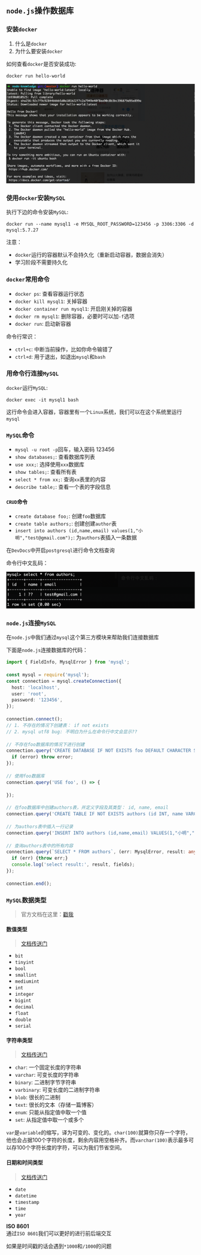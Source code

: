 ## `node.js`操作数据库
### 安装`docker`
1. 什么是`docker`
2. 为什么要安装`docker`

如何查看`docker`是否安装成功:  
```shell script
docker run hello-world
```
![](https://raw.githubusercontent.com/wangkaiwd/drawing-bed/master/docker-install-hello-world.png)

### 使用`docker`安装`MySQL` 
执行下边的命令安装`MySQL`:
```shell script
docker run --name mysql1 -e MYSQL_ROOT_PASSWORD=123456 -p 3306:3306 -d mysql:5.7.27
```

注意：
* `docker`运行的容器默认不会持久化（重新启动容器，数据会消失）
* 学习阶段不需要持久化

### `docker`常用命令
* `docker ps`: 查看容器运行状态
* `docker kill mysql1`: 关掉容器
* `docker container run mysql1`: 开启刚关掉的容器
* `docker rm mysql1`: 删除容器，必要时可以加`-f`选项
*  `docker run`: 启动新容器

命令行常识： 
* `ctrl+c`: 中断当前操作，比如你命令输错了
* `ctrl+d`: 用于退出，如退出`mysql`和`bash`
### 用命令行连接`MySQL`

`docker`运行`MySQL`:  
```shell script
docker exec -it mysql1 bash
```
这行命令会进入容器，容器里有一个`Linux`系统，我们可以在这个系统里运行`mysql`

### `MySQL`命令
* `mysql -u root -p`回车，输入密码 123456
* `show databases;`: 查看数据库列表
* `use xxx;`: 选择使用`xxx`数据库
* `show tables;`: 查看所有表
* `select * from xx;`: 查询`xx`表里的内容
* `describe table;`: 查看一个表的字段信息 

#### `CRUD`命令

*  `create database foo;`: 创建`foo`数据库
* `create table authors;`: 创建创建`author`表
* `insert into authors (id,name,email) values(1,"小明","test@gmail.com");`: 为`authors`表插入一条数据

在`DevDocs`中开启`postgresql`进行命令文档查询

命令行中文乱码：

![](https://raw.githubusercontent.com/wangkaiwd/drawing-bed/master/mysql-chinese-messy-code.png)

### `node.js`连接`MySQL`
在`node.js`中我们通过`mysql`这个第三方模块来帮助我们连接数据库

下面是`node.js`连接数据库的代码：  
```typescript
import { FieldInfo, MysqlError } from 'mysql';

const mysql = require('mysql');
const connection = mysql.createConnection({
  host: 'localhost',
  user: 'root',
  password: '123456',
});

connection.connect();
// 1. 不存在的情况下创建表： if not exists
// 2. mysql utf8 bug: 不明白为什么在命令行中文会显示??

// 不存在foo数据库的情况下进行创建
connection.query('CREATE DATABASE IF NOT EXISTS foo DEFAULT CHARACTER SET utf8mb4 COLLATE utf8mb4_unicode_ci', (error: MysqlError, results: any, fields: FieldInfo) => {
  if (error) throw error;
});

// 使用foo数据库
connection.query('USE foo', () => {

});

// 在foo数据库中创建authors表，并定义字段及其类型： id, name, email
connection.query('CREATE TABLE IF NOT EXISTS authors (id INT, name VARCHAR(20), email VARCHAR(20))');

// 为authors表中插入一行记录
connection.query('INSERT INTO authors (id,name,email) VALUES(1,"小明","test@gmail.com")');

// 查询authors表中的所有内容
connection.query(`SELECT * FROM authors`, (err: MysqlError, result: any, fields: FieldInfo) => {
  if (err) {throw err;}
  console.log('select result:', result, fields);
});

connection.end();
```

### `MySQL`数据类型
> 官方文档在这里：[戳我](https://dev.mysql.com/doc/refman/8.0/en/data-type-overview.html)

#### 数值类型
> [文档传送门](https://dev.mysql.com/doc/refman/8.0/en/numeric-type-overview.html) 

* `bit`
* `tinyint`
* `bool`
* `smallint`
* `mediumint`
* `int`
* `integer`
* `bigint`
* `decimal`
* `float`
* `double`
* `serial`

#### 字符串类型
> [文档传送门](https://dev.mysql.com/doc/refman/8.0/en/string-type-overview.html)

* `char`: 一个固定长度的字符串 
* `varchar`: 可变长度的字符串
* `binary`: 二进制字节字符串
* `varbinary`: 可变长度的二进制字符串
* `blob`: 很长的二进制 
* `text`: 很长的文本（存储一篇博客）
* `enum`: 只能从指定值中取一个值
* `set`: 从指定值中取一个或多个

`var`是`variable`的缩写，译为可变的、变化的。`char(100)`就算你只存一个字符，他也会占据100个字符的长度，剩余内容用空格补齐。而`varchar(100)`表示最多可以存100个字符长度的字符，可以为我们节省空间。

#### 日期和时间类型
> [文档传送门](https://dev.mysql.com/doc/refman/8.0/en/date-and-time-type-overview.html)

* `date`
* `datetime`
* `timestamp`
* `time`
* `year`

**ISO 8601**  
通过`ISO 8601`我们可以更好的进行前后端交互

如果是时间戳的话会遇到`*1000`和`/1000`的问题



